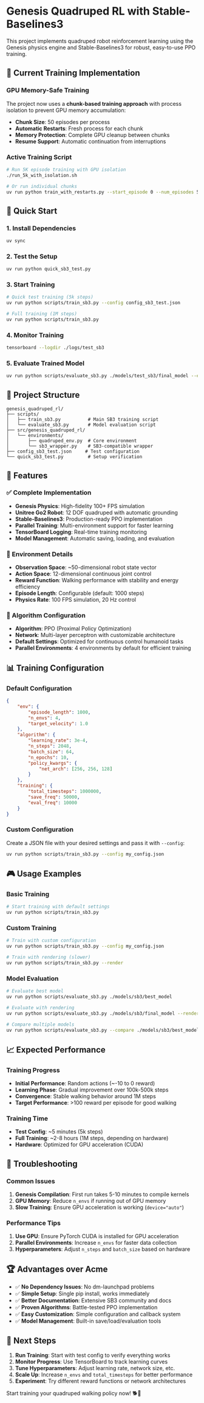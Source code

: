 # Genesis Quadruped RL with Stable-Baselines3

This project implements quadruped robot reinforcement learning using the Genesis physics engine and Stable-Baselines3 for robust, easy-to-use PPO training.

## 🎯 Current Training Implementation

### GPU Memory-Safe Training
The project now uses a **chunk-based training approach** with process isolation to prevent GPU memory accumulation:
- **Chunk Size**: 50 episodes per process
- **Automatic Restarts**: Fresh process for each chunk
- **Memory Protection**: Complete GPU cleanup between chunks
- **Resume Support**: Automatic continuation from interruptions

### Active Training Script
```bash
# Run 5K episode training with GPU isolation
./run_5k_with_isolation.sh

# Or run individual chunks
uv run python train_with_restarts.py --start_episode 0 --num_episodes 50 --total_target 5000
```

## 🚀 Quick Start

### 1. Install Dependencies
```bash
uv sync
```

### 2. Test the Setup
```bash
uv run python quick_sb3_test.py
```

### 3. Start Training
```bash
# Quick test training (5k steps)
uv run python scripts/train_sb3.py --config config_sb3_test.json

# Full training (1M steps)
uv run python scripts/train_sb3.py
```

### 4. Monitor Training
```bash
tensorboard --logdir ./logs/test_sb3
```

### 5. Evaluate Trained Model
```bash
uv run python scripts/evaluate_sb3.py ./models/test_sb3/final_model --episodes 10 --render
```

## 📁 Project Structure

```
genesis_quadruped_rl/
├── scripts/
│   ├── train_sb3.py          # Main SB3 training script
│   └── evaluate_sb3.py       # Model evaluation script
├── src/genesis_quadruped_rl/
│   └── environments/
│       ├── quadruped_env.py  # Core environment
│       └── sb3_wrapper.py    # SB3-compatible wrapper
├── config_sb3_test.json     # Test configuration
└── quick_sb3_test.py         # Setup verification
```

## 🎯 Features

### ✅ Complete Implementation
- **Genesis Physics**: High-fidelity 100+ FPS simulation
- **Unitree Go2 Robot**: 12 DOF quadruped with automatic grounding
- **Stable-Baselines3**: Production-ready PPO implementation
- **Parallel Training**: Multi-environment support for faster learning
- **TensorBoard Logging**: Real-time training monitoring
- **Model Management**: Automatic saving, loading, and evaluation

### 🤖 Environment Details
- **Observation Space**: ~50-dimensional robot state vector
- **Action Space**: 12-dimensional continuous joint control
- **Reward Function**: Walking performance with stability and energy efficiency
- **Episode Length**: Configurable (default: 1000 steps)
- **Physics Rate**: 100 FPS simulation, 20 Hz control

### 🧠 Algorithm Configuration
- **Algorithm**: PPO (Proximal Policy Optimization)
- **Network**: Multi-layer perceptron with customizable architecture
- **Default Settings**: Optimized for continuous control humanoid tasks
- **Parallel Environments**: 4 environments by default for efficient training

## 📊 Training Configuration

### Default Configuration
```json
{
    "env": {
        "episode_length": 1000,
        "n_envs": 4,
        "target_velocity": 1.0
    },
    "algorithm": {
        "learning_rate": 3e-4,
        "n_steps": 2048,
        "batch_size": 64,
        "n_epochs": 10,
        "policy_kwargs": {
            "net_arch": [256, 256, 128]
        }
    },
    "training": {
        "total_timesteps": 1000000,
        "save_freq": 50000,
        "eval_freq": 10000
    }
}
```

### Custom Configuration
Create a JSON file with your desired settings and pass it with `--config`:

```bash
uv run python scripts/train_sb3.py --config my_config.json
```

## 🎮 Usage Examples

### Basic Training
```bash
# Start training with default settings
uv run python scripts/train_sb3.py
```

### Custom Training
```bash
# Train with custom configuration
uv run python scripts/train_sb3.py --config my_config.json

# Train with rendering (slower)
uv run python scripts/train_sb3.py --render
```

### Model Evaluation
```bash
# Evaluate best model
uv run python scripts/evaluate_sb3.py ./models/sb3/best_model

# Evaluate with rendering
uv run python scripts/evaluate_sb3.py ./models/sb3/final_model --render --episodes 5

# Compare multiple models
uv run python scripts/evaluate_sb3.py --compare ./models/sb3/best_model ./models/sb3/final_model
```

## 📈 Expected Performance

### Training Progress
- **Initial Performance**: Random actions (~-10 to 0 reward)
- **Learning Phase**: Gradual improvement over 100k-500k steps
- **Convergence**: Stable walking behavior around 1M steps
- **Target Performance**: >100 reward per episode for good walking

### Training Time
- **Test Config**: ~5 minutes (5k steps)
- **Full Training**: ~2-8 hours (1M steps, depending on hardware)
- **Hardware**: Optimized for GPU acceleration (CUDA)

## 🔧 Troubleshooting

### Common Issues
1. **Genesis Compilation**: First run takes 5-10 minutes to compile kernels
2. **GPU Memory**: Reduce `n_envs` if running out of GPU memory
3. **Slow Training**: Ensure GPU acceleration is working (`device="auto"`)

### Performance Tips
1. **Use GPU**: Ensure PyTorch CUDA is installed for GPU acceleration
2. **Parallel Environments**: Increase `n_envs` for faster data collection
3. **Hyperparameters**: Adjust `n_steps` and `batch_size` based on hardware

## 🏆 Advantages over Acme

- ✅ **No Dependency Issues**: No dm-launchpad problems
- ✅ **Simple Setup**: Single pip install, works immediately
- ✅ **Better Documentation**: Extensive SB3 community and docs
- ✅ **Proven Algorithms**: Battle-tested PPO implementation
- ✅ **Easy Customization**: Simple configuration and callback system
- ✅ **Model Management**: Built-in save/load/evaluation tools

## 🎯 Next Steps

1. **Run Training**: Start with test config to verify everything works
2. **Monitor Progress**: Use TensorBoard to track learning curves
3. **Tune Hyperparameters**: Adjust learning rate, network size, etc.
4. **Scale Up**: Increase `n_envs` and `total_timesteps` for better performance
5. **Experiment**: Try different reward functions or network architectures

Start training your quadruped walking policy now! 🐕🤖